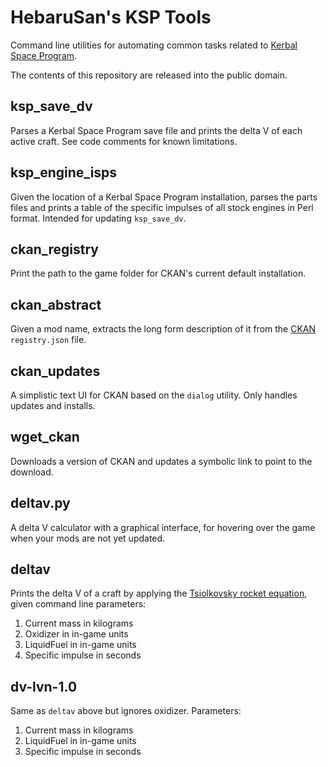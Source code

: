 HebaruSan's KSP Tools
=====================
Command line utilities for automating common tasks related to [Kerbal Space Program](http://kerbalspaceprogram.com/).

The contents of this repository are released into the public domain.

ksp_save_dv
-----------
Parses a Kerbal Space Program save file and prints the delta V of each active craft. See code comments for known limitations.

ksp_engine_isps
---------------
Given the location of a Kerbal Space Program installation, parses the parts files and prints a table of the specific impulses of all stock engines in Perl format. Intended for updating `ksp_save_dv`.

ckan_registry
-------------
Print the path to the game folder for CKAN's current default installation.

ckan_abstract
-------------
Given a mod name, extracts the long form description of it from the [CKAN](http://forum.kerbalspaceprogram.com/index.php?/topic/90246-the-comprehensive-kerbal-archive-network-ckan-package-manager-v1180-19-june-2016/) `registry.json` file.

ckan_updates
------------
A simplistic text UI for CKAN based on the `dialog` utility. Only handles updates and installs.

wget_ckan
---------
Downloads a version of CKAN and updates a symbolic link to point to the download.

deltav.py
---------
A delta V calculator with a graphical interface, for hovering over the game when your mods are not yet updated.

deltav
------
Prints the delta V of a craft by applying the [Tsiolkovsky rocket equation](https://en.wikipedia.org/wiki/Tsiolkovsky_rocket_equation), given command line parameters:

1. Current mass in kilograms
2. Oxidizer in in-game units
3. LiquidFuel in in-game units
4. Specific impulse in seconds

dv-lvn-1.0
----------
Same as `deltav` above but ignores oxidizer. Parameters:

1. Current mass in kilograms
2. LiquidFuel in in-game units
3. Specific impulse in seconds
